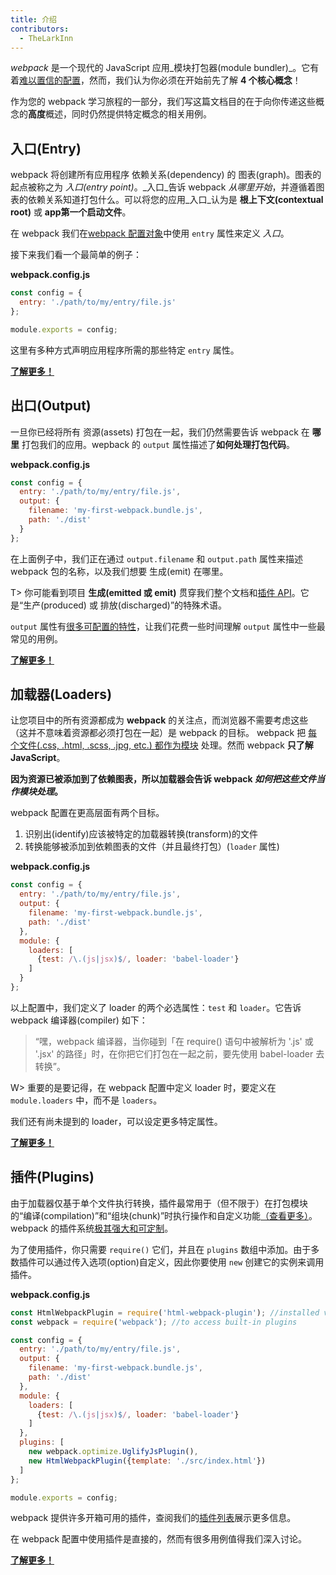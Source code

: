 ```yaml
---
title: 介绍
contributors:
  - TheLarkInn
---
```


*webpack* 是一个现代的 JavaScript 应用_模块打包器(module bundler)_。它有着[难以置信的配置](./api/configuration)，然而，我们认为你必须在开始前先了解 **4 个核心概念**！

作为您的 webpack 学习旅程的一部分，我们写这篇文档目的在于向你传递这些概念的**高度**概述，同时仍然提供特定概念的相关用例。

## 入口(Entry)

webpack 将创建所有应用程序 依赖关系(dependency) 的 图表(graph)。图表的起点被称之为 _入口(entry point)_。_入口_告诉 webpack _从哪里开始_，并遵循着图表的依赖关系知道打包什么。可以将您的应用_入口_认为是 **根上下文(contextual root)** 或 **app第一个启动文件**。

在 webpack 我们在[webpack 配置对象](./configuration)中使用 `entry` 属性来定义 _入口_。

接下来我们看一个最简单的例子：

**webpack.config.js**

```javascript
const config = {
  entry: './path/to/my/entry/file.js'
};

module.exports = config;
```

这里有多种方式声明应用程序所需的那些特定 `entry` 属性。

[**了解更多！**](./entry-points)

## 出口(Output)

一旦你已经将所有 资源(assets) 打包在一起，我们仍然需要告诉 webpack 在 **哪里** 打包我们的应用。wepback 的 `output` 属性描述了**如何处理打包代码**。

**webpack.config.js**

```javascript
const config = {
  entry: './path/to/my/entry/file.js',
  output: {
    filename: 'my-first-webpack.bundle.js',
    path: './dist'
  }
};
```

在上面例子中，我们正在通过 `output.filename` 和 `output.path` 属性来描述 webpack 包的名称，以及我们想要 生成(emit) 在哪里。

T> 你可能看到项目 **生成(emitted 或 emit)** 贯穿我们整个文档和[插件 API](../api/plugins)。它是“生产(produced) 或 排放(discharged)”的特殊术语。

 `output` 属性有[很多可配置的特性](../api/configuration)，让我们花费一些时间理解 `output` 属性中一些最常见的用例。

[**了解更多！**](./output)


## 加载器(Loaders)

让您项目中的所有资源都成为 **webpack** 的关注点，而浏览器不需要考虑这些（这并不意味着资源都必须打包在一起）是 webpack 的目标。 webpack 把 [每个文件(.css, .html, .scss, .jpg, etc.) 都作为模块](./modules) 处理。然而 webpack **只了解 JavaScript**。

**因为资源已被添加到了依赖图表，所以加载器会告诉 webpack _如何把这些文件当作模块处理_。**

webpack 配置在更高层面有两个目标。

1. 识别出(identify)应该被特定的加载器转换(transform)的文件
2. 转换能够被添加到依赖图表的文件（并且最终打包）(`loader` 属性)

**webpack.config.js**

```javascript
const config = {
  entry: './path/to/my/entry/file.js',
  output: {
    filename: 'my-first-webpack.bundle.js',
    path: './dist'
  },
  module: {
    loaders: [
      {test: /\.(js|jsx)$/, loader: 'babel-loader'}
    ]
  }
};
```

以上配置中，我们定义了 loader 的两个必选属性：`test` 和 `loader`。它告诉 webpack 编译器(compiler) 如下：

> “嘿，webpack 编译器，当你碰到「在 require() 语句中被解析为 '.js' 或 '.jsx' 的路径」时，在你把它们打包在一起之前，要先使用 babel-loader 去转换”。

W> 重要的是要记得，在 webpack 配置中定义 loader 时，要定义在 `module.loaders` 中，而不是 `loaders`。

我们还有尚未提到的 loader，可以设定更多特定属性。

[**了解更多！**](./loaders)

## 插件(Plugins)

由于加载器仅基于单个文件执行转换，插件最常用于（但不限于）在打包模块的“编译(compilation)”和“组块(chunk)”时执行操作和自定义功能[（查看更多）](./plugins)。webpack 的插件系统[极其强大和可定制](../api/plugins)。

为了使用插件，你只需要 `require()` 它们，并且在 `plugins` 数组中添加。由于多数插件可以通过传入选项(option)自定义，因此你要使用 `new` 创建它的实例来调用插件。

**webpack.config.js**

```javascript
const HtmlWebpackPlugin = require('html-webpack-plugin'); //installed via npm
const webpack = require('webpack'); //to access built-in plugins

const config = {
  entry: './path/to/my/entry/file.js',
  output: {
    filename: 'my-first-webpack.bundle.js',
    path: './dist'
  },
  module: {
    loaders: [
      {test: /\.(js|jsx)$/, loader: 'babel-loader'}
    ]
  },
  plugins: [
    new webpack.optimize.UglifyJsPlugin(),
    new HtmlWebpackPlugin({template: './src/index.html'})
  ]
};

module.exports = config;
```

webpack 提供许多开箱可用的插件，查阅我们的[插件列表](https://webpack.github.io/docs/list-of-plugins.html)展示更多信息。

在 webpack 配置中使用插件是直接的，然而有很多用例值得我们深入讨论。

[**了解更多！**](./plugins)
